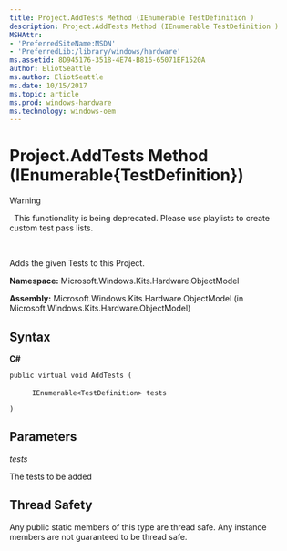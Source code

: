 ```yaml
---
title: Project.AddTests Method (IEnumerable TestDefinition )
description: Project.AddTests Method (IEnumerable TestDefinition )
MSHAttr:
- 'PreferredSiteName:MSDN'
- 'PreferredLib:/library/windows/hardware'
ms.assetid: 8D945176-3518-4E74-B816-65071EF1520A
author: EliotSeattle
ms.author: EliotSeattle
ms.date: 10/15/2017
ms.topic: article
ms.prod: windows-hardware
ms.technology: windows-oem
---
```


# Project.AddTests Method (IEnumerable{TestDefinition})

>[!WARNING]
>  This functionality is being deprecated. Please use playlists to create custom test pass lists.

 

Adds the given Tests to this Project.

**Namespace:** Microsoft.Windows.Kits.Hardware.ObjectModel

**Assembly:** Microsoft.Windows.Kits.Hardware.ObjectModel (in Microsoft.Windows.Kits.Hardware.ObjectModel)

## <span id="Syntax"></span><span id="syntax"></span><span id="SYNTAX"></span>Syntax


**C#**

`public virtual void AddTests (`

          `IEnumerable<TestDefinition> tests`

`)`

## <span id="Parameters"></span><span id="parameters"></span><span id="PARAMETERS"></span>Parameters


*tests*

The tests to be added

## <span id="Thread_Safety"></span><span id="thread_safety"></span><span id="THREAD_SAFETY"></span>Thread Safety


Any public static members of this type are thread safe. Any instance members are not guaranteed to be thread safe.

 

 






